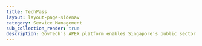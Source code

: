 ```yaml
---
title: TechPass
layout: layout-page-sidenav
category: Service Management
sub_collection_render: true
description: GovTech’s APEX platform enables Singapore’s public sector to share data conveniently and securely through the use of APIs. Find out here.
---
```


